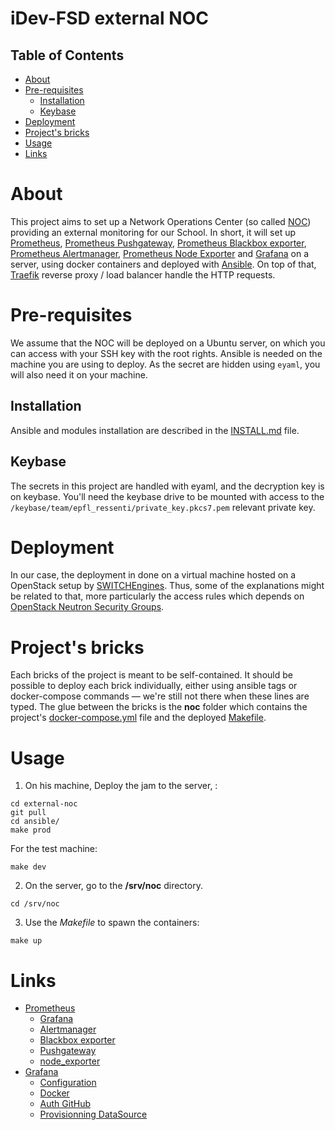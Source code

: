 # iDev-FSD external NOC
<!-- This Table of content use https://github.com/ponsfrilus/markdown-toc#installation -->
<!-- TOC titleSize:2 tabSpaces:3 depthFrom:1 depthTo:6 withLinks:1 updateOnSave:1 orderedList:0 skip:1 title:1 -->

## Table of Contents
- [About](#about)
- [Pre-requisites](#pre-requisites)
   - [Installation](#installation)
   - [Keybase](#keybase)
- [Deployment](#deployment)
- [Project's bricks](#projects-bricks)
- [Usage](#usage)
- [Links](#links)

<!-- /TOC -->

# About

This project aims to set up a Network Operations Center (so called
[NOC](https://en.wikipedia.org/wiki/Network_operations_center)) providing an
external monitoring for our School. In short, it will set up
[Prometheus](https://prometheus.io/docs/introduction/overview/), [Prometheus
Pushgateway](https://prometheus.io/docs/practices/pushing/), [Prometheus
Blackbox exporter](https://github.com/prometheus/blackbox_exporter), [Prometheus
Alertmanager](https://prometheus.io/docs/alerting/alertmanager/), [Prometheus
Node Exporter](https://github.com/prometheus/node_exporter) and
[Grafana](https://prometheus.io/docs/visualization/grafana/) on a server, using
docker containers and deployed with [Ansible](https://www.ansible.com). On top
of that, [Traefik](https://traefik.io/) reverse proxy / load balancer handle the
HTTP requests.

# Pre-requisites

We assume that the NOC will be deployed on a Ubuntu server, on which you can
access with your SSH key with the root rights. Ansible is needed on the machine
you are using to deploy. As the secret are hidden using `eyaml`, you will also
need it on your machine.

## Installation

Ansible and modules installation are described in the [INSTALL.md](./INSTALL.md)
file.

## Keybase

The secrets in this project are handled with eyaml, and the decryption key is on
keybase. You'll need the keybase drive to be mounted with access to the
`/keybase/team/epfl_ressenti/private_key.pkcs7.pem` relevant private key.

# Deployment

In our case, the deployment in done on a virtual machine hosted on a OpenStack
setup by [SWITCHEngines](https://www.switch.ch/engines/). Thus, some of the
explanations might be related to that, more particularly the access rules which
depends on [OpenStack Neutron Security
Groups](https://wiki.openstack.org/wiki/Neutron/SecurityGroups).

# Project's bricks

Each bricks of the project is meant to be self-contained. It should be possible
to deploy each brick individually, either using ansible tags or docker-compose
commands — we're still not there when these lines are typed. The glue between
the bricks is the **noc** folder which contains the project's
[docker-compose.yml](./ansible/noc/templates/docker-compose.yml) file and the
deployed [Makefile](./ansible/noc/templates/Makefile).

# Usage

1. On his machine, Deploy the jam to the server, :  
```
cd external-noc
git pull
cd ansible/
make prod
```
For the test machine:
```
make dev
```

2. On the server, go to the **/srv/noc** directory.
```
cd /srv/noc
```

3. Use the *Makefile* to spawn the containers:  
```
make up
```



# Links
  * [Prometheus](https://prometheus.io/docs/introduction/overview/)
    * [Grafana](https://prometheus.io/docs/visualization/grafana/)
    * [Alertmanager](https://prometheus.io/docs/alerting/alertmanager/)
    * [Blackbox exporter](https://github.com/prometheus/blackbox_exporter)
    * [Pushgateway](https://prometheus.io/docs/practices/pushing/)
    * [node_exporter](https://github.com/prometheus/node_exporter)
  * [Grafana](https://grafana.com/)
    * [Configuration](http://docs.grafana.org/installation/configuration/)
    * [Docker](http://docs.grafana.org/installation/docker/)
    * [Auth GitHub](http://docs.grafana.org/auth/github/)
    * [Provisionning DataSource](http://docs.grafana.org/administration/provisioning/#example-datasource-config-file)
